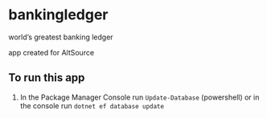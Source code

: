 # bankingledger
world’s greatest banking ledger

app created for AltSource


## To run this app ##

1. In the Package Manager Console run `Update-Database` (powershell) or in the console run `dotnet ef database update`

